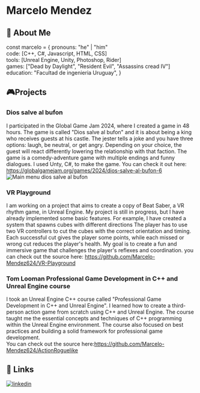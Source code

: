 # Marcelo Mendez




## 🚀 About Me
const marcelo = {
  pronouns: "he" | "him" \
  code: [C++, C#, Javascript, HTML, CSS] \
  tools: [Unreal Engine, Unity, Photoshop, Rider] \
  games: ["Dead by Daylight", "Resident Evil", "Assassins cread IV"] \
  education: "Facultad de ingenieria Uruguay",
}

## 🎮Projects
### Dios salve al bufon
I participated in the Global Game Jam 2024, where I created a game in 48 hours. The game is called "Dios salve al bufon" and it is about being a king who receives guests at his castle. The jester tells a joke and you have three options: laugh, be neutral, or get angry. Depending on your choice, the guest will react differently lowering the relationship with that faction. The game is a comedy-adventure game with multiple endings and funny dialogues. I used Unty, C#, to make the game. You can check it out here: \
https://globalgamejam.org/games/2024/dios-salve-al-bufon-6 \
![Main menu dios salve al bufon](https://ggjv4.s3.us-west-1.amazonaws.com/files/styles/sidebar_full/s3/games/2024/810253/featured/Start%20Screen.png?VersionId=0SG8pTpm.Ba7HcpeRu.UKYNZwRIdcQzN&itok=wh4_osMQ)

### VR Playground
I am working on a project that aims to create a copy of Beat Saber, a VR rhythm game, in Unreal Engine. My project is still in progress, but I have already implemented some basic features. For example, I have created a system that spawns cubes with different directions  The player has to use two VR controllers to cut the cubes with the correct orientation and timing. Each successful cut gives the player some points, while each missed or wrong cut reduces the player's health. My goal is to create a fun and immersive game that challenges the player's reflexes and coordination.
you can check out the source here: https://github.com/Marcelo-Mendez624/VR-Playground







### Tom Looman Professional Game Development in C++ and Unreal Engine course
I took an Unreal Engine C++ course called "Professional Game Development in C++ and Unreal Engine". I learned how to create a third-person action game from scratch using C++ and Unreal Engine. The course taught me the essential concepts and techniques of C++ programming within the Unreal Engine environment. The course also focused on best practices and building a solid framework for professional game development. \
You can check out the source here:https://github.com/Marcelo-Mendez624/ActionRoguelike



## 🔗 Links
[![linkedin](https://img.shields.io/badge/linkedin-0A66C2?style=for-the-badge&logo=linkedin&logoColor=white)](https://www.linkedin.com/in/marcelo-alessandro-mendez-noria-8b1b0a226//)
